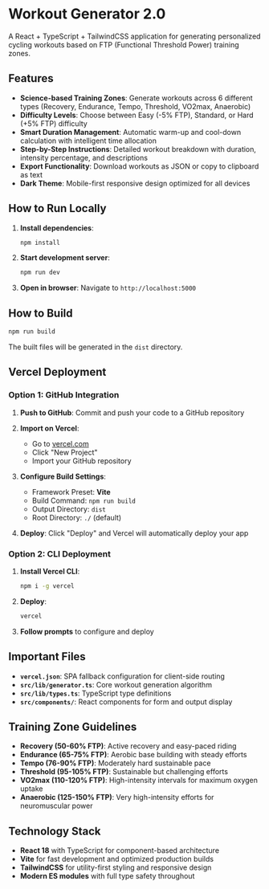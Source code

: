 # Workout Generator 2.0

A React + TypeScript + TailwindCSS application for generating personalized cycling workouts based on FTP (Functional Threshold Power) training zones.

## Features

- **Science-based Training Zones**: Generate workouts across 6 different types (Recovery, Endurance, Tempo, Threshold, VO2max, Anaerobic)
- **Difficulty Levels**: Choose between Easy (-5% FTP), Standard, or Hard (+5% FTP) difficulty
- **Smart Duration Management**: Automatic warm-up and cool-down calculation with intelligent time allocation
- **Step-by-Step Instructions**: Detailed workout breakdown with duration, intensity percentage, and descriptions
- **Export Functionality**: Download workouts as JSON or copy to clipboard as text
- **Dark Theme**: Mobile-first responsive design optimized for all devices

## How to Run Locally

1. **Install dependencies**:
   ```bash
   npm install
   ```

2. **Start development server**:
   ```bash
   npm run dev
   ```

3. **Open in browser**: Navigate to `http://localhost:5000`

## How to Build

```bash
npm run build
```

The built files will be generated in the `dist` directory.

## Vercel Deployment

### Option 1: GitHub Integration

1. **Push to GitHub**: Commit and push your code to a GitHub repository

2. **Import on Vercel**:
   - Go to [vercel.com](https://vercel.com)
   - Click "New Project"
   - Import your GitHub repository

3. **Configure Build Settings**:
   - Framework Preset: **Vite**
   - Build Command: `npm run build`
   - Output Directory: `dist`
   - Root Directory: `./` (default)

4. **Deploy**: Click "Deploy" and Vercel will automatically deploy your app

### Option 2: CLI Deployment

1. **Install Vercel CLI**:
   ```bash
   npm i -g vercel
   ```

2. **Deploy**:
   ```bash
   vercel
   ```

3. **Follow prompts** to configure and deploy

## Important Files

- **`vercel.json`**: SPA fallback configuration for client-side routing
- **`src/lib/generator.ts`**: Core workout generation algorithm
- **`src/lib/types.ts`**: TypeScript type definitions
- **`src/components/`**: React components for form and output display

## Training Zone Guidelines

- **Recovery (50-60% FTP)**: Active recovery and easy-paced riding
- **Endurance (65-75% FTP)**: Aerobic base building with steady efforts  
- **Tempo (76-90% FTP)**: Moderately hard sustainable pace
- **Threshold (95-105% FTP)**: Sustainable but challenging efforts
- **VO2max (110-120% FTP)**: High-intensity intervals for maximum oxygen uptake
- **Anaerobic (125-150% FTP)**: Very high-intensity efforts for neuromuscular power

## Technology Stack

- **React 18** with TypeScript for component-based architecture
- **Vite** for fast development and optimized production builds
- **TailwindCSS** for utility-first styling and responsive design
- **Modern ES modules** with full type safety throughout